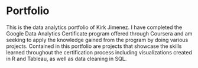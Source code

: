 # Portfolio
This is the data analytics portfolio of Kirk Jimenez.
I have completed the Google Data Analytics Certificate program offered through Coursera and am seeking to apply the knowledge gained from the program by doing various projects.
Contained in this portfolio are projects that showcase the skills learned throughout the certification process including visualizations created in R and Tableau, as well as data cleaning in SQL.
